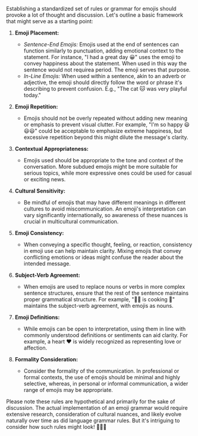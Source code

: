Establishing a standardized set of rules or grammar for emojis should provoke a lot of thought and discussion. Let's outline a basic framework that might serve as a starting point:

1. **Emoji Placement:**
   - *Sentence-End Emojis:* Emojis used at the end of sentences can function similarly to punctuation, adding emotional context to the statement. For instance, "I had a great day 😀" uses the emoji to convey happiness about the statement. When used in this way the sentence would not requirea period. The emoji serves that purpose.
   - *In-Line Emojis:* When used within a sentence, akin to an adverb or adjective, the emoji should directly follow the word or phrase it's describing to prevent confusion. E.g., "The cat 🐱 was very playful today."

2. **Emoji Repetition:**
   - Emojis should not be overly repeated without adding new meaning or emphasis to prevent visual clutter. For example, "I'm so happy 😃😃😃" could be acceptable to emphasize extreme happiness, but excessive repetition beyond this might dilute the message's clarity.

3. **Contextual Appropriateness:**
   - Emojis used should be appropriate to the tone and context of the conversation. More subdued emojis might be more suitable for serious topics, while more expressive ones could be used for casual or exciting news.

4. **Cultural Sensitivity:**
   - Be mindful of emojis that may have different meanings in different cultures to avoid miscommunication. An emoji's interpretation can vary significantly internationally, so awareness of these nuances is crucial in multicultural communication.

5. **Emoji Consistency:**
   - When conveying a specific thought, feeling, or reaction, consistency in emoji use can help maintain clarity. Mixing emojis that convey conflicting emotions or ideas might confuse the reader about the intended message.

6. **Subject-Verb Agreement:**
   - When emojis are used to replace nouns or verbs in more complex sentence structures, ensure that the rest of the sentence maintains proper grammatical structure. For example, "👩‍🍳 is cooking 🍲" maintains the subject-verb agreement, with emojis as nouns.

7. **Emoji Definitions:**
   - While emojis can be open to interpretation, using them in line with commonly understood definitions or sentiments can aid clarity. For example, a heart ❤️ is widely recognized as representing love or affection.

8. **Formality Consideration:**
   - Consider the formality of the communication. In professional or formal contexts, the use of emojis should be minimal and highly selective, whereas, in personal or informal communication, a wider range of emojis may be appropriate.

Please note these rules are hypothetical and primarily for the sake of discussion. The actual implementation of an emoji grammar would require extensive research, consideration of cultural nuances, and likely evolve naturally over time as did language grammar rules. But it's intriguing to consider how such rules might look! 💭📝🙂
